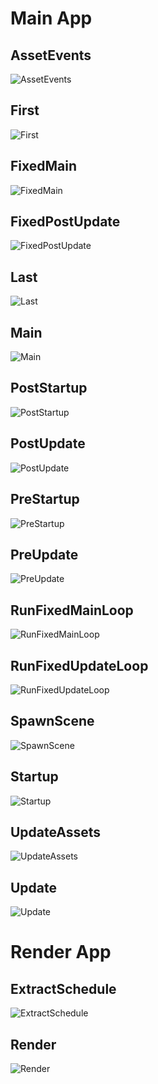 # Main App

## AssetEvents

<picture>
<source media="(prefers-color-scheme: dark)" srcset="https://raw.githubusercontent.com/jakobhellermann/bevy_mod_debugdump/main/docs/schedule/dark/schedule_AssetEvents.dot.svg">
<img alt="AssetEvents" src="https://raw.githubusercontent.com/jakobhellermann/bevy_mod_debugdump/main/docs/schedule/light/schedule_AssetEvents.dot.svg">
</picture>

## First

<picture>
<source media="(prefers-color-scheme: dark)" srcset="https://raw.githubusercontent.com/jakobhellermann/bevy_mod_debugdump/main/docs/schedule/dark/schedule_First.dot.svg">
<img alt="First" src="https://raw.githubusercontent.com/jakobhellermann/bevy_mod_debugdump/main/docs/schedule/light/schedule_First.dot.svg">
</picture>

## FixedMain

<picture>
<source media="(prefers-color-scheme: dark)" srcset="https://raw.githubusercontent.com/jakobhellermann/bevy_mod_debugdump/main/docs/schedule/dark/schedule_FixedMain.dot.svg">
<img alt="FixedMain" src="https://raw.githubusercontent.com/jakobhellermann/bevy_mod_debugdump/main/docs/schedule/light/schedule_FixedMain.dot.svg">
</picture>

## FixedPostUpdate

<picture>
<source media="(prefers-color-scheme: dark)" srcset="https://raw.githubusercontent.com/jakobhellermann/bevy_mod_debugdump/main/docs/schedule/dark/schedule_FixedPostUpdate.dot.svg">
<img alt="FixedPostUpdate" src="https://raw.githubusercontent.com/jakobhellermann/bevy_mod_debugdump/main/docs/schedule/light/schedule_FixedPostUpdate.dot.svg">
</picture>

## Last

<picture>
<source media="(prefers-color-scheme: dark)" srcset="https://raw.githubusercontent.com/jakobhellermann/bevy_mod_debugdump/main/docs/schedule/dark/schedule_Last.dot.svg">
<img alt="Last" src="https://raw.githubusercontent.com/jakobhellermann/bevy_mod_debugdump/main/docs/schedule/light/schedule_Last.dot.svg">
</picture>

## Main

<picture>
<source media="(prefers-color-scheme: dark)" srcset="https://raw.githubusercontent.com/jakobhellermann/bevy_mod_debugdump/main/docs/schedule/dark/schedule_Main.dot.svg">
<img alt="Main" src="https://raw.githubusercontent.com/jakobhellermann/bevy_mod_debugdump/main/docs/schedule/light/schedule_Main.dot.svg">
</picture>

## PostStartup

<picture>
<source media="(prefers-color-scheme: dark)" srcset="https://raw.githubusercontent.com/jakobhellermann/bevy_mod_debugdump/main/docs/schedule/dark/schedule_PostStartup.dot.svg">
<img alt="PostStartup" src="https://raw.githubusercontent.com/jakobhellermann/bevy_mod_debugdump/main/docs/schedule/light/schedule_PostStartup.dot.svg">
</picture>

## PostUpdate

<picture>
<source media="(prefers-color-scheme: dark)" srcset="https://raw.githubusercontent.com/jakobhellermann/bevy_mod_debugdump/main/docs/schedule/dark/schedule_PostUpdate.dot.svg">
<img alt="PostUpdate" src="https://raw.githubusercontent.com/jakobhellermann/bevy_mod_debugdump/main/docs/schedule/light/schedule_PostUpdate.dot.svg">
</picture>

## PreStartup

<picture>
<source media="(prefers-color-scheme: dark)" srcset="https://raw.githubusercontent.com/jakobhellermann/bevy_mod_debugdump/main/docs/schedule/dark/schedule_PreStartup.dot.svg">
<img alt="PreStartup" src="https://raw.githubusercontent.com/jakobhellermann/bevy_mod_debugdump/main/docs/schedule/light/schedule_PreStartup.dot.svg">
</picture>

## PreUpdate

<picture>
<source media="(prefers-color-scheme: dark)" srcset="https://raw.githubusercontent.com/jakobhellermann/bevy_mod_debugdump/main/docs/schedule/dark/schedule_PreUpdate.dot.svg">
<img alt="PreUpdate" src="https://raw.githubusercontent.com/jakobhellermann/bevy_mod_debugdump/main/docs/schedule/light/schedule_PreUpdate.dot.svg">
</picture>

## RunFixedMainLoop

<picture>
<source media="(prefers-color-scheme: dark)" srcset="https://raw.githubusercontent.com/jakobhellermann/bevy_mod_debugdump/main/docs/schedule/dark/schedule_RunFixedMainLoop.dot.svg">
<img alt="RunFixedMainLoop" src="https://raw.githubusercontent.com/jakobhellermann/bevy_mod_debugdump/main/docs/schedule/light/schedule_RunFixedMainLoop.dot.svg">
</picture>

## RunFixedUpdateLoop

<picture>
<source media="(prefers-color-scheme: dark)" srcset="https://raw.githubusercontent.com/jakobhellermann/bevy_mod_debugdump/main/docs/schedule/dark/schedule_RunFixedUpdateLoop.dot.svg">
<img alt="RunFixedUpdateLoop" src="https://raw.githubusercontent.com/jakobhellermann/bevy_mod_debugdump/main/docs/schedule/light/schedule_RunFixedUpdateLoop.dot.svg">
</picture>

## SpawnScene

<picture>
<source media="(prefers-color-scheme: dark)" srcset="https://raw.githubusercontent.com/jakobhellermann/bevy_mod_debugdump/main/docs/schedule/dark/schedule_SpawnScene.dot.svg">
<img alt="SpawnScene" src="https://raw.githubusercontent.com/jakobhellermann/bevy_mod_debugdump/main/docs/schedule/light/schedule_SpawnScene.dot.svg">
</picture>

## Startup

<picture>
<source media="(prefers-color-scheme: dark)" srcset="https://raw.githubusercontent.com/jakobhellermann/bevy_mod_debugdump/main/docs/schedule/dark/schedule_Startup.dot.svg">
<img alt="Startup" src="https://raw.githubusercontent.com/jakobhellermann/bevy_mod_debugdump/main/docs/schedule/light/schedule_Startup.dot.svg">
</picture>

## UpdateAssets

<picture>
<source media="(prefers-color-scheme: dark)" srcset="https://raw.githubusercontent.com/jakobhellermann/bevy_mod_debugdump/main/docs/schedule/dark/schedule_UpdateAssets.dot.svg">
<img alt="UpdateAssets" src="https://raw.githubusercontent.com/jakobhellermann/bevy_mod_debugdump/main/docs/schedule/light/schedule_UpdateAssets.dot.svg">
</picture>

## Update

<picture>
<source media="(prefers-color-scheme: dark)" srcset="https://raw.githubusercontent.com/jakobhellermann/bevy_mod_debugdump/main/docs/schedule/dark/schedule_Update.dot.svg">
<img alt="Update" src="https://raw.githubusercontent.com/jakobhellermann/bevy_mod_debugdump/main/docs/schedule/light/schedule_Update.dot.svg">
</picture>

# Render App

## ExtractSchedule

<picture>
<source media="(prefers-color-scheme: dark)" srcset="https://raw.githubusercontent.com/jakobhellermann/bevy_mod_debugdump/main/docs/schedule/dark/render_schedule_ExtractSchedule.dot.svg">
<img alt="ExtractSchedule" src="https://raw.githubusercontent.com/jakobhellermann/bevy_mod_debugdump/main/docs/schedule/light/render_schedule_ExtractSchedule.dot.svg">
</picture>

## Render

<picture>
<source media="(prefers-color-scheme: dark)" srcset="https://raw.githubusercontent.com/jakobhellermann/bevy_mod_debugdump/main/docs/schedule/dark/render_schedule_Render.dot.svg">
<img alt="Render" src="https://raw.githubusercontent.com/jakobhellermann/bevy_mod_debugdump/main/docs/schedule/light/render_schedule_Render.dot.svg">
</picture>

